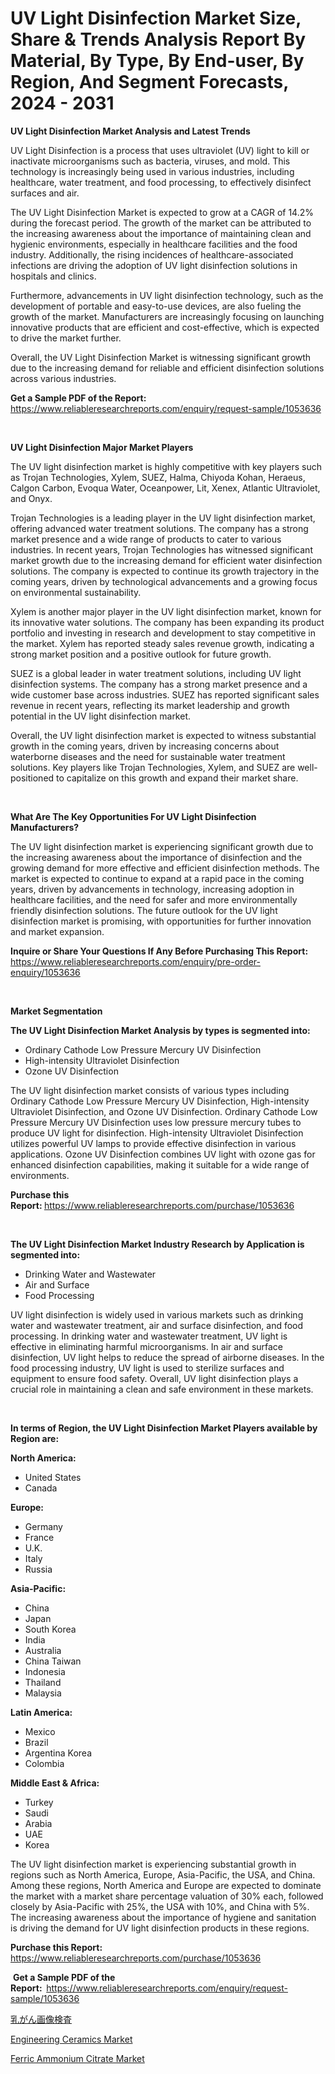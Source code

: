 <p><h1>UV Light Disinfection Market Size, Share & Trends Analysis Report By Material, By Type, By End-user, By Region, And Segment Forecasts, 2024 - 2031</h1></p><p><strong>UV Light Disinfection Market Analysis and Latest Trends</strong></p>
<p><p>UV Light Disinfection is a process that uses ultraviolet (UV) light to kill or inactivate microorganisms such as bacteria, viruses, and mold. This technology is increasingly being used in various industries, including healthcare, water treatment, and food processing, to effectively disinfect surfaces and air.</p><p>The UV Light Disinfection Market is expected to grow at a CAGR of 14.2% during the forecast period. The growth of the market can be attributed to the increasing awareness about the importance of maintaining clean and hygienic environments, especially in healthcare facilities and the food industry. Additionally, the rising incidences of healthcare-associated infections are driving the adoption of UV light disinfection solutions in hospitals and clinics.</p><p>Furthermore, advancements in UV light disinfection technology, such as the development of portable and easy-to-use devices, are also fueling the growth of the market. Manufacturers are increasingly focusing on launching innovative products that are efficient and cost-effective, which is expected to drive the market further.</p><p>Overall, the UV Light Disinfection Market is witnessing significant growth due to the increasing demand for reliable and efficient disinfection solutions across various industries.</p></p>
<p><strong>Get a Sample PDF of the Report:&nbsp;</strong> <a href="https://www.reliableresearchreports.com/enquiry/request-sample/1053636">https://www.reliableresearchreports.com/enquiry/request-sample/1053636</a></p>
<p>&nbsp;</p>
<p><strong>UV Light Disinfection Major Market Players</strong></p>
<p><p>The UV light disinfection market is highly competitive with key players such as Trojan Technologies, Xylem, SUEZ, Halma, Chiyoda Kohan, Heraeus, Calgon Carbon, Evoqua Water, Oceanpower, Lit, Xenex, Atlantic Ultraviolet, and Onyx. </p><p>Trojan Technologies is a leading player in the UV light disinfection market, offering advanced water treatment solutions. The company has a strong market presence and a wide range of products to cater to various industries. In recent years, Trojan Technologies has witnessed significant market growth due to the increasing demand for efficient water disinfection solutions. The company is expected to continue its growth trajectory in the coming years, driven by technological advancements and a growing focus on environmental sustainability.</p><p>Xylem is another major player in the UV light disinfection market, known for its innovative water solutions. The company has been expanding its product portfolio and investing in research and development to stay competitive in the market. Xylem has reported steady sales revenue growth, indicating a strong market position and a positive outlook for future growth.</p><p>SUEZ is a global leader in water treatment solutions, including UV light disinfection systems. The company has a strong market presence and a wide customer base across industries. SUEZ has reported significant sales revenue in recent years, reflecting its market leadership and growth potential in the UV light disinfection market.</p><p>Overall, the UV light disinfection market is expected to witness substantial growth in the coming years, driven by increasing concerns about waterborne diseases and the need for sustainable water treatment solutions. Key players like Trojan Technologies, Xylem, and SUEZ are well-positioned to capitalize on this growth and expand their market share.</p></p>
<p>&nbsp;</p>
<p><strong>What Are The Key Opportunities For UV Light Disinfection Manufacturers?</strong></p>
<p><p>The UV light disinfection market is experiencing significant growth due to the increasing awareness about the importance of disinfection and the growing demand for more effective and efficient disinfection methods. The market is expected to continue to expand at a rapid pace in the coming years, driven by advancements in technology, increasing adoption in healthcare facilities, and the need for safer and more environmentally friendly disinfection solutions. The future outlook for the UV light disinfection market is promising, with opportunities for further innovation and market expansion.</p></p>
<p><strong>Inquire or Share Your Questions If Any Before Purchasing This Report:</strong> <a href="https://www.reliableresearchreports.com/enquiry/pre-order-enquiry/1053636">https://www.reliableresearchreports.com/enquiry/pre-order-enquiry/1053636</a></p>
<p>&nbsp;</p>
<p><strong>Market Segmentation</strong></p>
<p><strong>The UV Light Disinfection Market Analysis by types is segmented into:</strong></p>
<p><ul><li>Ordinary Cathode Low Pressure Mercury UV Disinfection</li><li>High-intensity Ultraviolet Disinfection</li><li>Ozone UV Disinfection</li></ul></p>
<p><p>The UV light disinfection market consists of various types including Ordinary Cathode Low Pressure Mercury UV Disinfection, High-intensity Ultraviolet Disinfection, and Ozone UV Disinfection. Ordinary Cathode Low Pressure Mercury UV Disinfection uses low pressure mercury tubes to produce UV light for disinfection. High-intensity Ultraviolet Disinfection utilizes powerful UV lamps to provide effective disinfection in various applications. Ozone UV Disinfection combines UV light with ozone gas for enhanced disinfection capabilities, making it suitable for a wide range of environments.</p></p>
<p><strong>Purchase this Report:&nbsp;</strong><a href="https://www.reliableresearchreports.com/purchase/1053636">https://www.reliableresearchreports.com/purchase/1053636</a></p>
<p>&nbsp;</p>
<p><strong>The UV Light Disinfection Market Industry Research by Application is segmented into:</strong></p>
<p><ul><li>Drinking Water and Wastewater</li><li>Air and Surface</li><li>Food Processing</li></ul></p>
<p><p>UV light disinfection is widely used in various markets such as drinking water and wastewater treatment, air and surface disinfection, and food processing. In drinking water and wastewater treatment, UV light is effective in eliminating harmful microorganisms. In air and surface disinfection, UV light helps to reduce the spread of airborne diseases. In the food processing industry, UV light is used to sterilize surfaces and equipment to ensure food safety. Overall, UV light disinfection plays a crucial role in maintaining a clean and safe environment in these markets.</p></p>
<p>&nbsp;</p>
<p><strong>In terms of Region, the UV Light Disinfection Market Players available by Region are:</strong></p>
<p>
    <p> <strong> North America: </strong>
        <ul>
            <li>United States</li>
            <li>Canada</li>
        </ul>
        </p> 
    <p> <strong> Europe: </strong>
        <ul>
            <li>Germany</li>
            <li>France</li>
            <li>U.K.</li>
            <li>Italy</li>
            <li>Russia</li>
        </ul>
        </p> 
    <p> <strong> Asia-Pacific: </strong>
        <ul>
            <li>China</li>
            <li>Japan</li>
            <li>South Korea</li>
            <li>India</li>
            <li>Australia</li>
            <li>China Taiwan</li>
            <li>Indonesia</li>
            <li>Thailand</li>
            <li>Malaysia</li>
        </ul>
        </p> 
    <p> <strong> Latin America: </strong>
        <ul>
            <li>Mexico</li>
            <li>Brazil</li>
            <li>Argentina Korea</li>
            <li>Colombia</li>
        </ul>
        </p> 
    <p> <strong> Middle East & Africa: </strong>
        <ul>
            <li>Turkey</li>
            <li>Saudi</li>
            <li>Arabia</li>
            <li>UAE</li>
            <li>Korea</li>
        </ul>
    </p>
    </p>
<p><p>The UV light disinfection market is experiencing substantial growth in regions such as North America, Europe, Asia-Pacific, the USA, and China. Among these regions, North America and Europe are expected to dominate the market with a market share percentage valuation of 30% each, followed closely by Asia-Pacific with 25%, the USA with 10%, and China with 5%. The increasing awareness about the importance of hygiene and sanitation is driving the demand for UV light disinfection products in these regions.</p></p>
<p><strong>Purchase this Report: </strong><a href="https://www.reliableresearchreports.com/purchase/1053636">https://www.reliableresearchreports.com/purchase/1053636</a></p>
<p>&nbsp;<strong>Get a Sample PDF of the Report:&nbsp;&nbsp;</strong><a href="https://www.reliableresearchreports.com/enquiry/request-sample/1053636">https://www.reliableresearchreports.com/enquiry/request-sample/1053636</a></p>
<p><strong></strong></p>
<p><p><a href="https://github.com/nemesis2824/Market-Research-Report-List-1/blob/main/37141868875.md">乳がん画像検査</a></p><p><a href="https://shimmer-gardenia-37a.notion.site/Engineering-Ceramics-Market-Challenges-Opportunities-and-Growth-Drivers-and-Major-Market-Players--7f6ae4e1f4b842dc96e5c5299e64e9fb">Engineering Ceramics Market</a></p><p><a href="https://unruly-ladybug-44b.notion.site/Ferric-Ammonium-Citrate-Market-Growth-Market-Trends-COVID-19-Impact-and-Forecasts-for-period-from-fc3ea28f8e8c43438483a6b66fa0445a">Ferric Ammonium Citrate Market</a></p></p>